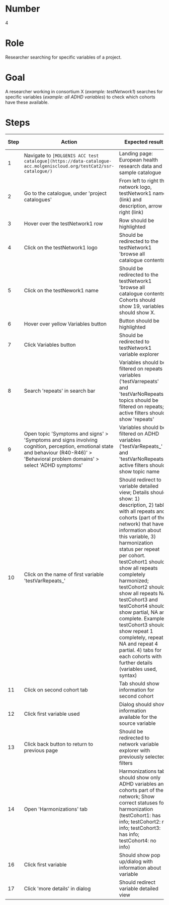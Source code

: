 # Number

4

# Role

Researcher searching for specific variables of a project.

# Goal

A researcher working in consortium X (*example: testNetwork1*) searches for specific variables (*example: all ADHD variables*) to check which cohorts have these available.

# Steps

| Step | Action | Expected result |  Playwright test |
| -----| -------| ----------------| -----------------| 
| 1 | Navigate to `[MOLGENIS ACC test catalogue](https://data-catalogue-acc.molgeniscloud.org/testCat2/ssr-catalogue/)` | Landing page: European health research data and sample catalogue| | 
| 2 | Go to the catalogue, under 'project catalogues' | From left to right the network logo, testNetwork1 name (link) and description, arrow right (link) | | 
| 3 | Hover over the testNetwork1 row | Row should be highlighted | | 
| 4 | Click on the testNetwork1 logo | Should be redirected to the testNetwork1 'browse all catalogue contents' | | 
| 5 | Click on the testNework1 name | Should be redirected to the testNetwork1 'browse all catalogue contents'. Cohorts should show 19, variables should show X. | | 
| 6 | Hover over yellow Variables button | Button should be highlighted | | 
| 7 | Click Variables button | Should be redirected to testNetwork1 variable explorer | | 
| 8 | Search 'repeats' in search bar | Variables should be filtered on repeats variables ('testVarrepeats' and 'testVarNoRepeats'); topics should be filtered on repeats; active filters should show 'repeats'  | | 
| 9 | Open topic 'Symptoms and signs' > 'Symptoms and signs involving cognition, perception, emotional state and behaviour (R40-R46)' > 'Behavioral problem domains' > select 'ADHD symptoms' | Variables should be filtered on ADHD variables ('testVarRepeats_' and 'testVarNoRepeats'); active filters should show topic name| | 
| 10 |Click on the name of first variable 'testVarRepeats_' | Should redirect to variable detailed view; Details should show: 1) description, 2) table with all repeats and cohorts (part of the network) that have information about this variable, 3) harmonization status per repeat per cohort. testCohort1 should show all repeats completely harmonized; testCohort2 should show all repeats NA; testCohort3 and testCohort4 should show partial, NA and complete. Example: testCohort3 should show repeat 1 completely, repeat 3 NA and repeat 4 partial. 4) tabs for each cohorts with further details (variables used, syntax) | | 
| 11 | Click on second cohort tab | Tab should show information for second cohort | | 
| 12 | Click first variable used | Dialog should show information available for the source variable | | 
| 13 | Click back button to return to previous page | Should be redirected to network variable explorer with previously selected filters | | 
| 14 | Open 'Harmonizations' tab | Harmonizations tab should show only ADHD variables and cohorts part of the network; Show correct statuses for harmonization (testCohort1: has info; testCohort2: no info; testCohort3: has info; testCohort4: no info)| | 
| 16 | Click first variable | Should show pop up/dialog with information about variable | | 
| 17 | Click 'more details' in dialog| Should redirect variable detailed view | | 
